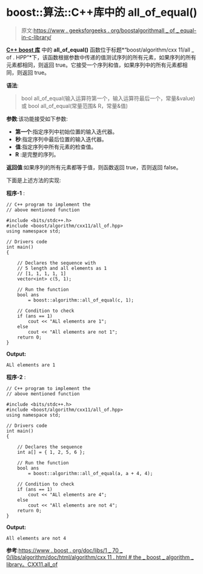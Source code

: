 # boost::算法::C++库中的 all_of_equal()

> 原文:[https://www . geeksforgeeks . org/boostalgorithmall _ of _ equal-in-c-library/](https://www.geeksforgeeks.org/boostalgorithmall_of_equal-in-c-library/)

**[C++ boost 库](https://www.geeksforgeeks.org/advanced-c-boost-library/)** 中的 **all_of_equal()** 函数位于标题*“boost/algorithm/cxx 11/all _ of . HPP”*下，该函数根据参数中传递的值测试序列的所有元素，如果序列的所有元素都相同，则返回 true。它接受一个序列和值，如果序列中的所有元素都相同，则返回 true。

**语法**:

> bool all_of_equal(输入运算符第一个，输入运算符最后一个，常量&value)
> 或
> bool all_of_equal(常量范围& R，常量&值)

**参数**:该功能接受如下参数:

*   **第一个**:指定序列中初始位置的输入迭代器。
*   **秒**:指定序列中最后位置的输入迭代器。
*   **值**:指定序列中所有元素的检查值。
*   **R** :是完整的序列。

**返回值**:如果序列的所有元素都等于值，则函数返回 true，否则返回 false。

下面是上述方法的实现:

**程序-1** :

```
// C++ program to implement the
// above mentioned function

#include <bits/stdc++.h>
#include <boost/algorithm/cxx11/all_of.hpp>
using namespace std;

// Drivers code
int main()
{

    // Declares the sequence with
    // 5 length and all elements as 1
    // [1, 1, 1, 1, 1]
    vector<int> c(5, 1);

    // Run the function
    bool ans
        = boost::algorithm::all_of_equal(c, 1);

    // Condition to check
    if (ans == 1)
        cout << "ALl elements are 1";
    else
        cout << "All elements are not 1";
    return 0;
}
```

**Output:**

```
ALl elements are 1

```

**程序-2** :

```
// C++ program to implement the
// above mentioned function

#include <bits/stdc++.h>
#include <boost/algorithm/cxx11/all_of.hpp>
using namespace std;

// Drivers code
int main()
{

    // Declares the sequence
    int a[] = { 1, 2, 5, 6 };

    // Run the function
    bool ans
        = boost::algorithm::all_of_equal(a, a + 4, 4);

    // Condition to check
    if (ans == 1)
        cout << "ALl elements are 4";
    else
        cout << "All elements are not 4";
    return 0;
}
```

**Output:**

```
All elements are not 4

```

**参考**:[https://www . boost . org/doc/libs/1 _ 70 _ 0/libs/algorithm/doc/html/algorithm/cxx 11 . html # the _ boost _ algorithm _ library。CXX11.all_of](https://www.boost.org/doc/libs/1_70_0/libs/algorithm/doc/html/algorithm/CXX11.html#the_boost_algorithm_library.CXX11.all_of)